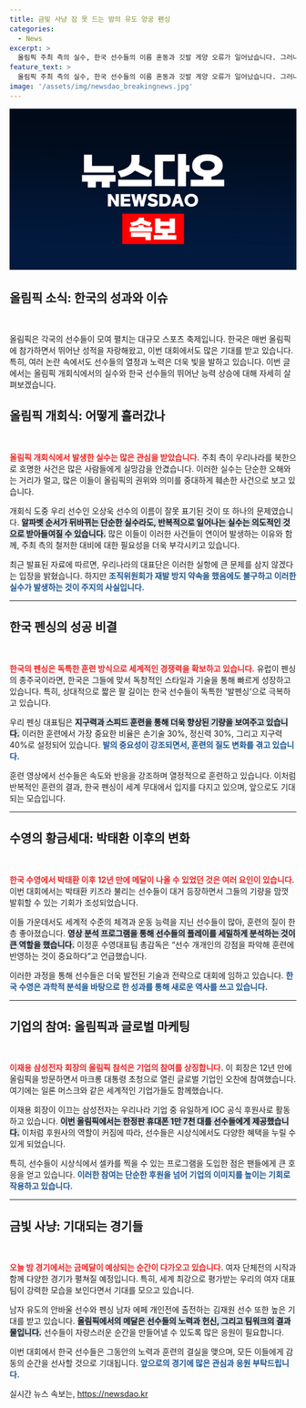 ```yaml
---
title: 금빛 사냥 잠 못 드는 밤의 유도 양궁 펜싱
categories:
  - News
excerpt: >
  올림픽 주최 측의 실수, 한국 선수들의 이름 혼동과 깃발 게양 오류가 일어났습니다. 그러나 펜싱과 수영에서 한국 선수들은 독특한 훈련과 과학적 분석으로 세계적 성과를 기대하고 있습니다. 삼성은 특별한 마케팅 전략으로 선수들에게 올림픽 휴대폰을 제공하며 이목을 집중시키고 있습니다. 금빛 사냥이 계속될 오늘 밤, 기대감이 고조됩니다!
feature_text: >
  올림픽 주최 측의 실수, 한국 선수들의 이름 혼동과 깃발 게양 오류가 일어났습니다. 그러나 펜싱과 수영에서 한국 선수들은 독특한 훈련과 과학적 분석으로 세계적 성과를 기대하고 있습니다. 삼성은 특별한 마케팅 전략으로 선수들에게 올림픽 휴대폰을 제공하며 이목을 집중시키고 있습니다. 금빛 사냥이 계속될 오늘 밤, 기대감이 고조됩니다!
image: '/assets/img/newsdao_breakingnews.jpg'
---
```


<p><img src="/assets/img/newsdao_breakingnews.jpg" alt="flaretime 속보" /></p>

<h2 data-ke-size="size26">올림픽 소식: 한국의 성과와 이슈</h2>

<p data-ke-size="size16">&nbsp;</p>

<p>올림픽은 각국의 선수들이 모여 펼치는 대규모 스포츠 축제입니다. 한국은 매번 올림픽에 참가하면서 뛰어난 성적을 자랑해왔고, 이번 대회에서도 많은 기대를 받고 있습니다. 특히, 여러 논란 속에서도 선수들의 열정과 노력은 더욱 빛을 발하고 있습니다. 이번 글에서는 올림픽 개회식에서의 실수와 한국 선수들의 뛰어난 능력 상승에 대해 자세히 살펴보겠습니다.</p>

<h2 data-ke-size="size26">올림픽 개회식: 어떻게 흘러갔나</h2>

<p data-ke-size="size16">&nbsp;</p>

<p><b><span style="color: #ee2323;">올림픽 개회식에서 발생한 실수는 많은 관심을 받았습니다.</span></b> 주최 측이 우리나라를 북한으로 호명한 사건은 많은 사람들에게 실망감을 안겼습니다. 이러한 실수는 단순한 오해와는 거리가 멀고, 많은 이들이 올림픽의 권위와 의미를 중대하게 훼손한 사건으로 보고 있습니다. </p>

<p>개회식 도중 우리 선수인 오상욱 선수의 이름이 잘못 표기된 것이 또 하나의 문제였습니다. <b><span style="background-color: #21538527;">알파벳 순서가 뒤바뀌는 단순한 실수라도, 반복적으로 일어나는 실수는 의도적인 것으로 받아들여질 수 있습니다.</span></b> 많은 이들이 이러한 사건들이 연이어 발생하는 이유와 함께, 주최 측의 철저한 대비에 대한 필요성을 더욱 부각시키고 있습니다. </p>

<p>최근 발표된 자료에 따르면, 우리나라의 대표단은 이러한 실항에 큰 문제를 삼지 않겠다는 입장을 밝혔습니다. 하지만 <b><span style="color: #1a5490;">조직위원회가 재발 방지 약속을 했음에도 불구하고 이러한 실수가 발생하는 것이 주지의 사실입니다.</span></b></p>

<hr>

<h2 data-ke-size="size26">한국 펜싱의 성공 비결</h2>

<p data-ke-size="size16">&nbsp;</p>

<p><b><span style="color: #ee2323;">한국의 펜싱은 독특한 훈련 방식으로 세계적인 경쟁력을 확보하고 있습니다.</span></b> 유럽이 펜싱의 종주국이라면, 한국은 그들에 맞서 독창적인 스타일과 기술을 통해 빠르게 성장하고 있습니다. 특히, 상대적으로 짧은 팔 길이는 한국 선수들이 독특한 '발펜싱'으로 극복하고 있습니다.</p>

<p>우리 펜싱 대표팀은 <b><span style="background-color: #21538527;">지구력과 스피드 훈련을 통해 더욱 향상된 기량을 보여주고 있습니다.</span></b> 이러한 훈련에서 가장 중요한 비율은 손기술 30%, 정신력 30%, 그리고 지구력 40%로 설정되어 있습니다. <b><span style="color: #1a5490;">발의 중요성이 강조되면서, 훈련의 질도 변화를 겪고 있습니다.</span></b></p>

<p>훈련 영상에서 선수들은 속도와 반응을 강조하며 열정적으로 훈련하고 있습니다. 이처럼 반복적인 훈련의 결과, 한국 펜싱이 세계 무대에서 입지를 다지고 있으며, 앞으로도 기대되는 모습입니다.</p>

<hr>

<h2 data-ke-size="size26">수영의 황금세대: 박태환 이후의 변화</h2>

<p data-ke-size="size16">&nbsp;</p>

<p><b><span style="color: #ee2323;">한국 수영에서 박태환 이후 12년 만에 메달이 나올 수 있었던 것은 여러 요인이 있습니다.</span></b> 이번 대회에서는 박태환 키즈라 불리는 선수들이 대거 등장하면서 그들의 기량을 맘껏 발휘할 수 있는 기회가 조성되었습니다. </p>

<p>이들 가운데서도 세계적 수준의 체격과 운동 능력을 지닌 선수들이 많아, 훈련의 질이 한층 좋아졌습니다. <b><span style="background-color: #21538527;">영상 분석 프로그램을 통해 선수들의 플레이를 세밀하게 분석하는 것이 큰 역할을 했습니다.</span></b> 이정훈 수영대표팀 총감독은 “선수 개개인의 강점을 파악해 훈련에 반영하는 것이 중요하다”고 언급했습니다. </p>

<p>이러한 과정을 통해 선수들은 더욱 발전된 기술과 전략으로 대회에 임하고 있습니다. <b><span style="color: #1a5490;">한국 수영은 과학적 분석을 바탕으로 한 성과를 통해 새로운 역사를 쓰고 있습니다.</span></b></p>

<hr>

<h2 data-ke-size="size26">기업의 참여: 올림픽과 글로벌 마케팅</h2>

<p data-ke-size="size16">&nbsp;</p>

<p><b><span style="color: #ee2323;">이재용 삼성전자 회장의 올림픽 참석은 기업의 참여를 상징합니다.</span></b> 이 회장은 12년 만에 올림픽을 방문하면서 마크롱 대통령 초청으로 열린 글로벌 기업인 오찬에 참여했습니다. 여기에는 일론 머스크와 같은 세계적인 기업가들도 함께했습니다.</p>

<p>이재용 회장이 이끄는 삼성전자는 우리나라 기업 중 유일하게 IOC 공식 후원사로 활동하고 있습니다. <b><span style="background-color: #21538527;">이번 올림픽에서는 한정판 휴대폰 1만 7천 대를 선수들에게 제공했습니다.</span></b> 이처럼 후원사의 역할이 커짐에 따라, 선수들은 시상식에서도 다양한 혜택을 누릴 수 있게 되었습니다.</p>

<p>특히, 선수들이 시상식에서 셀카를 찍을 수 있는 프로그램을 도입한 점은 팬들에게 큰 호응을 얻고 있습니다. <b><span style="color: #1a5490;">이러한 참여는 단순한 후원을 넘어 기업의 이미지를 높이는 기회로 작용하고 있습니다.</span></b></p>

<hr>

<h2 data-ke-size="size26">금빛 사냥: 기대되는 경기들</h2>

<p data-ke-size="size16">&nbsp;</p>

<p><b><span style="color: #ee2323;">오늘 밤 경기에서는 금메달이 예상되는 순간이 다가오고 있습니다.</span></b> 여자 단체전의 시작과 함께 다양한 경기가 펼쳐질 예정입니다. 특히, 세계 최강으로 평가받는 우리의 여자 대표팀이 강력한 모습을 보인다면서 기대를 모으고 있습니다. </p>

<p>남자 유도의 안바울 선수와 펜싱 남자 에페 개인전에 출전하는 김재원 선수 또한 높은 기대를 받고 있습니다. <b><span style="background-color: #21538527;">올림픽에서의 메달은 선수들의 노력과 헌신, 그리고 팀워크의 결과물입니다.</span></b> 선수들이 자랑스러운 순간을 만들어낼 수 있도록 많은 응원이 필요합니다. </p>

<p>이번 대회에서 한국 선수들은 그동안의 노력과 훈련의 결실을 맺으며, 모든 이들에게 감동의 순간을 선사할 것으로 기대됩니다. <b><span style="color: #1a5490;">앞으로의 경기에 많은 관심과 응원 부탁드립니다.</span></b></p>
실시간 뉴스 속보는, <a href="https://newsdao.kr" rel="dofollow">https://newsdao.kr</a>


